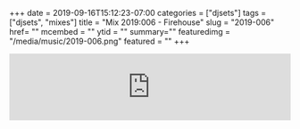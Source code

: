 +++
date = 2019-09-16T15:12:23-07:00
categories = ["djsets"]
tags = ["djsets", "mixes"]
title = "Mix 2019:006 - Firehouse"
slug = "2019-006"
href= ""
mcembed = ""
ytid = ""
summary=""
featuredimg = "/media/music/2019-006.png"
featured = ""
+++

<div class="mix"><div class="embed" >
<iframe width="100%" height="120" src="https://www.mixcloud.com/widget/iframe/?hide_cover=1&dark=1&feed=%2Fbaydjs%2Fzach-and-michael-firehouse-2019-09-15%2F" frameborder="0" ></iframe>
</div></div>
